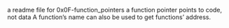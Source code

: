 a readme file for 0x0F-function_pointers
a function pointer points to code, not data
A function’s name can also be used to get functions’ address.
